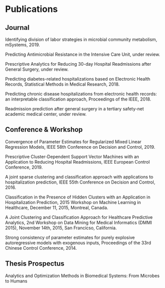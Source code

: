 # Publications

## Journal

Identifying division of labor strategies in microbial community metabolism, mSystems, 2019.

Predicting Antimicrobial Resistance in the Intensive Care Unit, under review.

Prescriptive Analytics for Reducing 30-day Hospital Readmissions after General Surgery, under review.

Predicting diabetes-related hospitalizations based on Electronic Health Records, Statistical Methods in Medical Research, 2018.

Predicting chronic disease hospitalizations from electronic health records: an interpretable classification approach, Proceedings of the IEEE, 2018.

Readmission prediction after general surgery in a tertiary safety-net academic medical center, under review.

## Conference & Workshop

Convergence of Parameter Estimates for Regularized Mixed Linear Regression Models, IEEE 58th Conference on Decision and Control, 2019.

Prescriptive Cluster-Dependent Support Vector Machines with an Application to Reducing Hospital Readmissions, IEEE European Control Conference, 2019.

A joint sparse clustering and classification approach with applications to hospitalization prediction, IEEE 55th Conference on Decision and Control, 2016.

Classification in the Presence of Hidden Clusters with an Application in Hospitalization Prediction, 2015 Workshop on Machine Learning in Healthcare, December 11, 2015, Montreal, Canada.

A Joint Clustering and Classification Approach for Healthcare Predictive Analytics, 2nd Workshop on Data Mining for Medical Informatics (DMMI 2015), November 14th, 2015, San Francicso, California.

Strong consistency of parameter estimates for purely explosive autoregressive models with exogenous inputs, Proceedings of the 33rd Chinese Control Conference, 2014.

## Thesis Prospectus
Analytics and Optimization Methods in Biomedical Systems: From Microbes to Humans 

